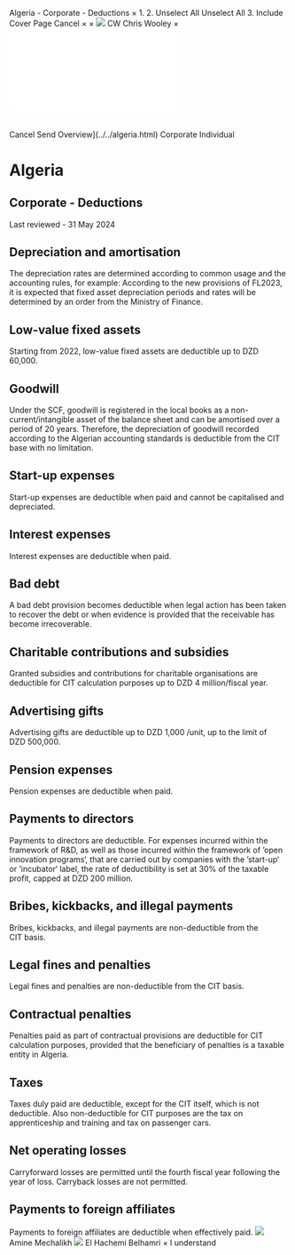 Algeria - Corporate - Deductions
×
1.
2.
Unselect All
Unselect All
3.
Include Cover Page
Cancel
×
×
![](../../-/media/world-wide-tax-summaries/attachments/global---chris-wooley.ashx%3Frev=ac5e5f3223b34096b1afc2a6009c7320&revision=ac5e5f32-23b3-4096-b1af-c2a6009c7320&hash=859B7ADC84DC2CBEC9760E9E6EE7DE6D0A8BFCDF)
CW
Chris Wooley
×
![](deductions.html)
######
Cancel
Send
Overview](../../algeria.html)
Corporate
Individual
# Algeria
## Corporate - Deductions
Last reviewed - 31 May 2024
## Depreciation and amortisation
The depreciation rates are determined according to common usage and the accounting rules, for example:
According to the new provisions of FL2023, it is expected that fixed asset depreciation periods and rates will be determined by an order from the Ministry of Finance.
## Low-value fixed assets
Starting from 2022, low-value fixed assets are deductible up to DZD 60,000.
## Goodwill
Under the SCF, goodwill is registered in the local books as a non-current/intangible asset of the balance sheet and can be amortised over a period of 20 years. Therefore, the depreciation of goodwill recorded according to the Algerian accounting standards is deductible from the CIT base with no limitation.
## Start-up expenses
Start-up expenses are deductible when paid and cannot be capitalised and depreciated.
## Interest expenses
Interest expenses are deductible when paid.
## Bad debt
A bad debt provision becomes deductible when legal action has been taken to recover the debt or when evidence is provided that the receivable has become irrecoverable.
## Charitable contributions and subsidies
Granted subsidies and contributions for charitable organisations are deductible for CIT calculation purposes up to DZD 4 million/fiscal year.
## Advertising gifts
Advertising gifts are deductible up to DZD 1,000 /unit, up to the limit of DZD 500,000.
## Pension expenses
Pension expenses are deductible when paid.
## Payments to directors
Payments to directors are deductible.
For expenses incurred within the framework of R&D, as well as those incurred within the framework of ’open innovation programs‘, that are carried out by companies with the ’start-up‘ or ’incubator‘ label, the rate of deductibility is set at 30% of the taxable profit, capped at DZD 200 million.
## Bribes, kickbacks, and illegal payments
Bribes, kickbacks, and illegal payments are non-deductible from the CIT basis.
## Legal fines and penalties
Legal fines and penalties are non-deductible from the CIT basis.
## Contractual penalties
Penalties paid as part of contractual provisions are deductible for CIT calculation purposes, provided that the beneficiary of penalties is a taxable entity in Algeria.
## Taxes
Taxes duly paid are deductible, except for the CIT itself, which is not deductible. Also non-deductible for CIT purposes are the tax on apprenticeship and training and tax on passenger cars.
## Net operating losses
Carryforward losses are permitted until the fourth fiscal year following the year of loss. Carryback losses are not permitted.
## Payments to foreign affiliates
Payments to foreign affiliates are deductible when effectively paid.
![](../../-/media/world-wide-tax-summaries/algeriaamine-mechalikhalgeria--amine-mechalikhjpg20230601100401057.ashx%3Frev=82c253c5d3a440bb90f025d21404b165&revision=82c253c5-d3a4-40bb-90f0-25d21404b165&hash=2B116F473DD01C48CB31AFB95BD5C816F318C61B)
Amine Mechalikh
![](../../-/media/world-wide-tax-summaries/attachments/algeria---el_hachemi_belhamri.ashx%3Frev=fe4e423b19b14c75ac70e78adc131cd0&revision=fe4e423b-19b1-4c75-ac70-e78adc131cd0&hash=D2F42E8B0B42B72DF8CE9CCB04505E546DE71121)
El Hachemi Belhamri
×
I understand